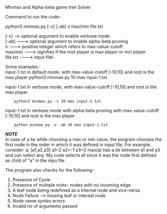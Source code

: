 Minmax and Alpha-beta game tree Solver

Command to run the code-

python3 minmax.py [-v] [-ab] n max/min file.txt

[-v] --> optional argument to enable verbose mode\
[-ab] ---> optional argument to enable alpha-beta pruning\
n ---> positive integer which refers to max-value-cutoff\
max/min ---> signifies if the root player is max player or min player\
file.txt ----> input file\

Some examples :\
input-1.txt in default mode, with max-value-cutoff [-10,10] and root is the max player
        python3 minmax.py 10 max input-1.txt

input-1.txt in verbose mode, with max-value-cutoff [-10,10] and root is the max player

        python3 minmax.py -v 10 max input-1.txt

input-1.txt in verbose mode with alpha-beta pruning with max-value-cutoff [-10,10] and root is the max player

        python minmax.py -v -ab 10 max input-1.txt


***NOTE***\
In case of a tie while choosing a max or min value, the program chooses the first node in the order in which it was defined in input file.
For example, consider:
a: [a1,a2,a3]
a1=2
a2=-1
a3=2
max(a) has a tie between a1 and a3 and can select any. My code selects a1 since it was the node first defined as child of "a" in the inpu file


The program also checks for the following-
1) Presence of Cycle
2) Presence of multiple roots- nodes with no incoming edge
3) A leaf node being redefined as a internal node and vice-versa
4) Node Failure --> missing leaf or internal node
5) Node name syntax errors
6) Invalid  no of arguments passed
